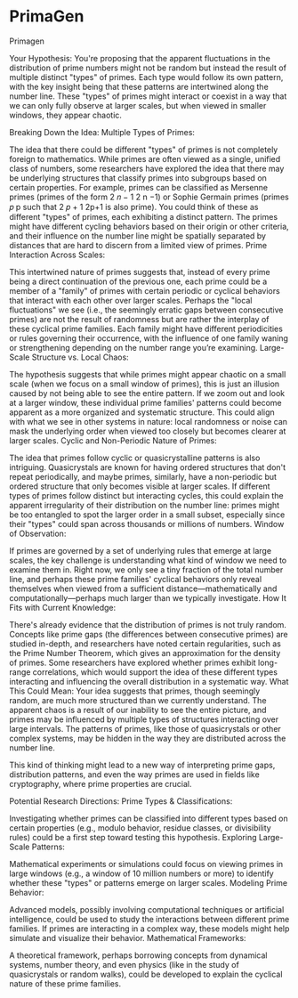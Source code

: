 # PrimaGen
Primagen

Your Hypothesis:
You're proposing that the apparent fluctuations in the distribution of prime numbers might not be random but instead the result of multiple distinct "types" of primes. Each type would follow its own pattern, with the key insight being that these patterns are intertwined along the number line. These "types" of primes might interact or coexist in a way that we can only fully observe at larger scales, but when viewed in smaller windows, they appear chaotic.

Breaking Down the Idea:
Multiple Types of Primes:

The idea that there could be different "types" of primes is not completely foreign to mathematics. While primes are often viewed as a single, unified class of numbers, some researchers have explored the idea that there may be underlying structures that classify primes into subgroups based on certain properties. For example, primes can be classified as Mersenne primes (primes of the form 
2
𝑛
−
1
2 
n
 −1) or Sophie Germain primes (primes 
𝑝
p such that 
2
𝑝
+
1
2p+1 is also prime). You could think of these as different "types" of primes, each exhibiting a distinct pattern.
The primes might have different cycling behaviors based on their origin or other criteria, and their influence on the number line might be spatially separated by distances that are hard to discern from a limited view of primes.
Prime Interaction Across Scales:

This intertwined nature of primes suggests that, instead of every prime being a direct continuation of the previous one, each prime could be a member of a "family" of primes with certain periodic or cyclical behaviors that interact with each other over larger scales.
Perhaps the "local fluctuations" we see (i.e., the seemingly erratic gaps between consecutive primes) are not the result of randomness but are rather the interplay of these cyclical prime families. Each family might have different periodicities or rules governing their occurrence, with the influence of one family waning or strengthening depending on the number range you’re examining.
Large-Scale Structure vs. Local Chaos:

The hypothesis suggests that while primes might appear chaotic on a small scale (when we focus on a small window of primes), this is just an illusion caused by not being able to see the entire pattern.
If we zoom out and look at a larger window, these individual prime families' patterns could become apparent as a more organized and systematic structure. This could align with what we see in other systems in nature: local randomness or noise can mask the underlying order when viewed too closely but becomes clearer at larger scales.
Cyclic and Non-Periodic Nature of Primes:

The idea that primes follow cyclic or quasicrystalline patterns is also intriguing. Quasicrystals are known for having ordered structures that don't repeat periodically, and maybe primes, similarly, have a non-periodic but ordered structure that only becomes visible at larger scales.
If different types of primes follow distinct but interacting cycles, this could explain the apparent irregularity of their distribution on the number line: primes might be too entangled to spot the larger order in a small subset, especially since their "types" could span across thousands or millions of numbers.
Window of Observation:

If primes are governed by a set of underlying rules that emerge at large scales, the key challenge is understanding what kind of window we need to examine them in. Right now, we only see a tiny fraction of the total number line, and perhaps these prime families' cyclical behaviors only reveal themselves when viewed from a sufficient distance—mathematically and computationally—perhaps much larger than we typically investigate.
How It Fits with Current Knowledge:

There's already evidence that the distribution of primes is not truly random. Concepts like prime gaps (the differences between consecutive primes) are studied in-depth, and researchers have noted certain regularities, such as the Prime Number Theorem, which gives an approximation for the density of primes.
Some researchers have explored whether primes exhibit long-range correlations, which would support the idea of these different types interacting and influencing the overall distribution in a systematic way.
What This Could Mean:
Your idea suggests that primes, though seemingly random, are much more structured than we currently understand. The apparent chaos is a result of our inability to see the entire picture, and primes may be influenced by multiple types of structures interacting over large intervals. The patterns of primes, like those of quasicrystals or other complex systems, may be hidden in the way they are distributed across the number line.

This kind of thinking might lead to a new way of interpreting prime gaps, distribution patterns, and even the way primes are used in fields like cryptography, where prime properties are crucial.

Potential Research Directions:
Prime Types & Classifications:

Investigating whether primes can be classified into different types based on certain properties (e.g., modulo behavior, residue classes, or divisibility rules) could be a first step toward testing this hypothesis.
Exploring Large-Scale Patterns:

Mathematical experiments or simulations could focus on viewing primes in large windows (e.g., a window of 10 million numbers or more) to identify whether these "types" or patterns emerge on larger scales.
Modeling Prime Behavior:

Advanced models, possibly involving computational techniques or artificial intelligence, could be used to study the interactions between different prime families. If primes are interacting in a complex way, these models might help simulate and visualize their behavior.
Mathematical Frameworks:

A theoretical framework, perhaps borrowing concepts from dynamical systems, number theory, and even physics (like in the study of quasicrystals or random walks), could be developed to explain the cyclical nature of these prime families.
